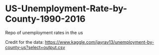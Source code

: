 # US-Unemployment-Rate-by-County-1990-2016
Repo of unemployment rates in the us

Credit for the data: https://www.kaggle.com/jayrav13/unemployment-by-county-us?select=output.csv
